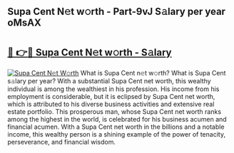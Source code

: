 ## Supa Cent N𝚎t w𝚘rth - Part-9vJ S𝚊lary per year oMsAX

# <h2><a href="http://gc1hvue.nevu.top/?p=Supa+Cent">🔗 👉🔴 Supa Cent N𝚎t w𝚘rth - S𝚊lary</a></h2>

[![Supa Cent N𝚎t W𝚘rth](https://i.imgur.com/Oavwk0R.jpeg)](http://gc1hvue.nevu.top/?p=Supa+Cent)
What is Supa Cent n𝚎t w𝚘rth? What is Supa Cent s𝚊lary per year?
With a substantial Supa Cent net worth, this wealthy individual is among the wealthiest in his profession. His income from his employment is considerable, but it is eclipsed by Supa Cent net worth, which is attributed to his diverse business activities and extensive real estate portfolio. This prosperous man, whose Supa Cent net worth ranks among the highest in the world, is celebrated for his business acumen and financial acumen. With a Supa Cent net worth in the billions and a notable income, this wealthy person is a shining example of the power of tenacity, perseverance, and financial wisdom.
